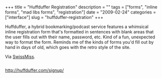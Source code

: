 +++
title = "Huffduffer Registration"
description = ""
tags = ["forms", "inline forms", "mad libs forms", "registration"]
date = "2009-02-24"
categories = ["interface"]
slug = "huffduffer-registration"
+++


<p>Huffduffer, a hybrid bookmarking/podcast service features a whimsical inline registration form that's formatted in sentences with blank areas that the user fills out with their name, password, etc. Kind of a fun, unexpected way to format the form. Reminds me of the kinds of forms you'd fill out by hand in days of old, which goes with the retro style of the site.</p>
<p>Via <a href="http://www.swiss-miss.com/2009/02/surprising-ui-huffduffer-sign-up-screen.html">SwissMiss</a>.</p>
<div id="screens-full" class="clear"><div class="fullimg clear"><a href="http://media.konigi.com/interface/huffduffer-registration-1.png" class="group" rel="group" title="1. "><img src="http://media.konigi.com/interface/huffduffer-registration-1.png" alt="" class="img-responsive"></a></div></div>        
<p><a href="http://huffduffer.com/signup/">http://huffduffer.com/signup/</a></p>

